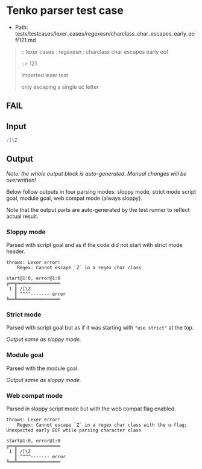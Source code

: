 # Tenko parser test case

- Path: tests/testcases/lexer_cases/regexesn/charclass_char_escapes_early_eof/121.md

> :: lexer cases : regexesn : charclass char escapes early eof
>
> ::> 121
>
> Imported lexer test
>
> only escaping a single uc letter

## FAIL

## Input

`````js
/[\Z
`````

## Output

_Note: the whole output block is auto-generated. Manual changes will be overwritten!_

Below follow outputs in four parsing modes: sloppy mode, strict mode script goal, module goal, web compat mode (always sloppy).

Note that the output parts are auto-generated by the test runner to reflect actual result.

### Sloppy mode

Parsed with script goal and as if the code did not start with strict mode header.

`````
throws: Lexer error!
    Regex: Cannot escape `Z` in a regex char class

start@1:0, error@1:0
╔══╦════════════════
 1 ║ /[\Z
   ║ ^^^^------- error
╚══╩════════════════

`````

### Strict mode

Parsed with script goal but as if it was starting with `"use strict"` at the top.

_Output same as sloppy mode._

### Module goal

Parsed with the module goal.

_Output same as sloppy mode._

### Web compat mode

Parsed in sloppy script mode but with the web compat flag enabled.

`````
throws: Lexer error!
    Regex: Cannot escape `Z` in a regex char class with the u-flag; Unexpected early EOF while parsing character class

start@1:0, error@1:0
╔══╦════════════════
 1 ║ /[\Z
   ║ ^^^^------- error
╚══╩════════════════

`````

